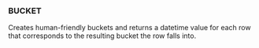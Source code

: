 <!--
This is generated by ESQL's AbstractFunctionTestCase. Do no edit it. See ../README.md for how to regenerate it.
-->

### BUCKET
Creates human-friendly buckets and returns a datetime value
for each row that corresponds to the resulting bucket the row falls into.

